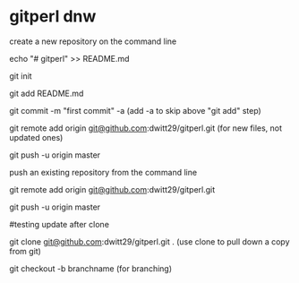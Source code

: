 # gitperl dnw

create a new repository on the command line

echo "# gitperl" >> README.md

git init

git add README.md

git commit -m "first commit"  -a   (add -a to skip above "git add" step)

git remote add origin git@github.com:dwitt29/gitperl.git   (for new files, not updated ones)

git push -u origin master


push an existing repository from the command line

git remote add origin git@github.com:dwitt29/gitperl.git

git push -u origin master


#testing update after clone


git clone git@github.com:dwitt29/gitperl.git .   (use clone to pull down a copy from git)


git checkout -b branchname  (for branching)
